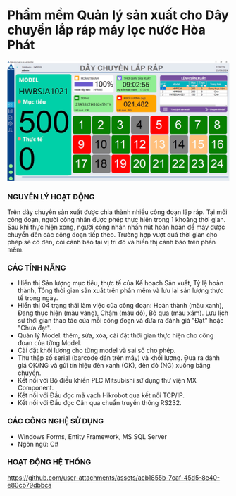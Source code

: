 # Phầm mềm Quản lý sản xuất cho Dây chuyền lắp ráp máy lọc nước Hòa Phát
![Hoa phat production management](/assets/dashboard.jpg)
### NGUYÊN LÝ HOẠT ĐỘNG
Trên dây chuyền sản xuất được chia thành nhiều công đoạn lắp ráp. Tại mỗi công đoạn, người công nhân được phép thực hiện trong 1 khoảng thời gian. Sau khi thực hiện xong, người công nhân nhấn nút hoàn hoàn để máy được chuyển đến các công đoạn tiếp theo. Trường hợp vượt quá thời gian cho phép sẽ có đèn, còi cảnh báo tại vị trí đó và hiển thị cảnh báo trên phần mềm.
### CÁC TÍNH NĂNG
- Hiển thị Sản lượng mục tiêu, thực tế của Kế hoạch Sản xuất, Tỷ lệ hoàn thành, Tổng thời gian sản xuất trên phần mềm và lưu lại sản lượng thực tế trong ngày.
- Hiển thị 04 trạng thái làm việc của công đoạn: Hoàn thành (màu xanh), Đang thực hiện (màu vàng), Chậm (màu đỏ), Bỏ qua (màu xám). Lưu lịch sử thời gian thao tác của mỗi công đoạn và đưa ra đánh giá "Đạt" hoặc "Chưa đạt".
- Quản lý Model: thêm, sửa, xóa, cài đặt thời gian thực hiện cho công đoạn của từng Model.
- Cài đặt khối lượng cho từng model và sai số cho phép.
- Thu thập số serial (barcode dán trên máy) và khối lượng. Đưa ra đánh giá OK/NG và gửi tín hiệu đèn xanh (OK), đèn đỏ (NG) xuống băng chuyền.
- Kết nối với Bộ điều khiển PLC Mitsubishi sử dụng thư viện MX Component.
- Kết nối với Đầu đọc mã vạch Hikrobot qua kết nối TCP/IP.
- Kết nối với Đầu đọc Cân qua chuẩn truyền thông RS232.
### CÁC CÔNG NGHỆ SỬ DỤNG
- Windows Forms, Entity Framework, MS SQL Server
- Ngôn ngữ: C#
### HOẠT ĐỘNG HỆ THỐNG
https://github.com/user-attachments/assets/acb1855b-7caf-45d5-8e40-e80cb79dbbca
